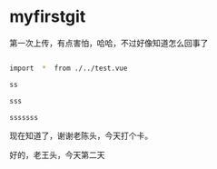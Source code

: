 # myfirstgit
第一次上传，有点害怕，哈哈，不过好像知道怎么回事了


```bash

import  *  from ./../test.vue

ss

sss

sssssss

```



现在知道了，谢谢老陈头，今天打个卡。



 好的，老王头，今天第二天
